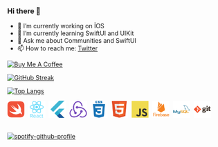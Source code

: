 ### Hi there 👋

- 🔭 I’m currently working on İOS
- 🌱 I’m currently learning SwiftUI and UIKit
- 💬 Ask me about Communities and SwiftUI
- 📫 How to reach me: <a href="https://twitter.com/melih_gkmen">Twitter</a>


<a href="https://www.buymeacoffee.com/melihgkmen" target="_blank"><img src="https://cdn.buymeacoffee.com/buttons/default-orange.png" alt="Buy Me A Coffee" height="41" width="174"></a>

[![GitHub Streak](http://github-readme-streak-stats.herokuapp.com?user=melihgkmen&theme=dark&background=000000)](https://git.io/streak-stats)

[![Top Langs](https://github-readme-stats.vercel.app/api/top-langs/?username=melihgkmen&layout=compact&theme=vision-friendly-dark)](https://github.com/anuraghazra/github-readme-stats)

<div>
  <img src="https://github.com/devicons/devicon/blob/master/icons/swift/swift-original.svg" title="Swift" alt="Swift" width="40" height="40"/>&nbsp;
  <img src="https://github.com/devicons/devicon/blob/master/icons/react/react-original-wordmark.svg" title="React" alt="React" width="40" height="40"/>&nbsp;
  <img src="https://github.com/devicons/devicon/blob/master/icons/flutter/flutter-original.svg" title="Flutter" alt="Flutter" width="40" height="40"/>&nbsp;
  <img src="https://github.com/devicons/devicon/blob/master/icons/redux/redux-original.svg" title="Redux" alt="Redux " width="40" height="40"/>&nbsp;
  <img src="https://github.com/devicons/devicon/blob/master/icons/css3/css3-plain-wordmark.svg"  title="CSS3" alt="CSS" width="40" height="40"/>&nbsp;
  <img src="https://github.com/devicons/devicon/blob/master/icons/html5/html5-original.svg" title="HTML5" alt="HTML" width="40" height="40"/>&nbsp;
  <img src="https://github.com/devicons/devicon/blob/master/icons/javascript/javascript-original.svg" title="JavaScript" alt="JavaScript" width="40" height="40"/>&nbsp;
  <img src="https://github.com/devicons/devicon/blob/master/icons/firebase/firebase-plain-wordmark.svg" title="Firebase" alt="Firebase" width="40" height="40"/>&nbsp;
  <img src="https://github.com/devicons/devicon/blob/master/icons/mysql/mysql-original-wordmark.svg" title="MySQL"  alt="MySQL" width="40" height="40"/>&nbsp;
  <img src="https://github.com/devicons/devicon/blob/master/icons/git/git-original-wordmark.svg" title="Git" **alt="Git" width="40" height="40"/>
</div>
</br>


[![spotify-github-profile](https://spotify-github-profile.vercel.app/api/view?uid=melihgkmen&cover_image=true&theme=default)](https://github.com/kittinan/spotify-github-profile)
